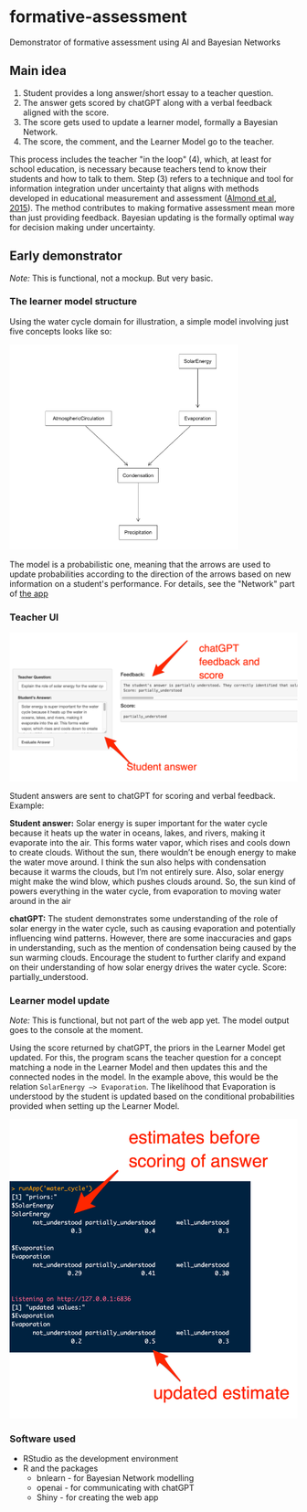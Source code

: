 # formative-assessment
Demonstrator of formative assessment using AI and Bayesian Networks

## Main idea

1. Student provides a long answer/short essay to a teacher question. 
2. The answer gets scored by chatGPT along with a verbal feedback aligned with the score. 
3. The score gets used to update a learner model, formally a Bayesian Network. 
4. The score, the comment, and the Learner Model go to the teacher.

This process includes the teacher "in the loop" (4), which, at least for school education, is necessary because teachers tend to know their students and how to talk to them. Step (3) refers to a technique and tool for information integration under uncertainty that  aligns with methods developed in educational measurement and assessment 
([Almond et al, 2015](https://link.springer.com/book/10.1007/978-1-4939-2125-6)). The method contributes to making formative assessment mean more than just providing feedback. Bayesian updating is the formally optimal way for decision making under uncertainty. 
 

## Early demonstrator
*Note:* This is functional, not a mockup. But very basic. 

### The learner model structure
Using the water cycle domain for illustration, a simple model involving just five concepts looks like so:

<img src="media/water_cycle_dag.png" alt="Sample Image" width="400"/>

The model is a probabilistic one, meaning that the arrows are used to update probabilities according to the direction of the arrows based on new information on a student's performance. For details, see the "Network" part of [the app](https://github.com/prei007/formative-assessment/blob/main/water_cycle/app.R)

### Teacher UI

<img src="media/shiny-ui-1.png" alt="Sample Image" width="600"/>

Student answers are sent to chatGPT for scoring and verbal feedback. Example:

**Student answer:** Solar energy is super important for the water cycle because it heats up the water in oceans, lakes, and rivers, making it evaporate into the air. This forms water vapor, which rises and cools down to create clouds. Without the sun, there wouldn’t be enough energy to make the water move around. I think the sun also helps with condensation because it warms the clouds, but I’m not entirely sure. Also, solar energy might make the wind blow, which pushes clouds around. So, the sun kind of powers everything in the water cycle, from evaporation to moving water around in the air

**chatGPT:** The student demonstrates some understanding of the role of solar energy in the water cycle, such as causing evaporation and potentially influencing wind patterns. However, there are some inaccuracies and gaps in understanding, such as the mention of condensation being caused by the sun warming clouds. Encourage the student to further clarify and expand on their understanding of how solar energy drives the water cycle. Score: partially_understood. 


### Learner model update
*Note:* This is functional, but not part of the web app yet. The model output goes to the console at the moment. 

Using the score returned by chatGPT, the priors in the Learner Model get updated. For this, the program scans the teacher question for a concept matching a node in the Learner Model and then updates this and the connected nodes in the model. In the example above, this would be the relation `SolarEnergy —> Evaporation`. The likelihood that Evaporation is understood by the student is updated based on the conditional probabilities provided when setting up the Learner Model. 

<img src="media/shiny-ui-2.png" alt="Sample Image" width="600"/>

### Software used

* RStudio as the development environment
* R and the packages
    * bnlearn - for Bayesian Network modelling
    * openai - for communicating with chatGPT
    * Shiny - for creating the web app
    
